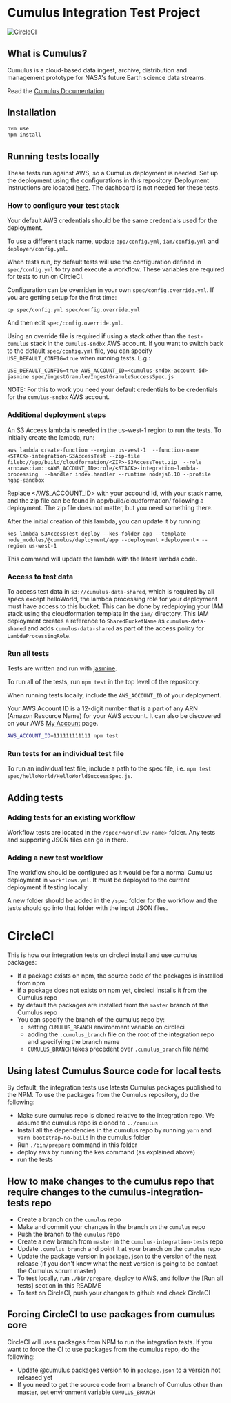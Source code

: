 #  Cumulus Integration Test Project

[![CircleCI](https://circleci.com/gh/cumulus-nasa/cumulus-integration-tests.svg?style=svg)](https://circleci.com/gh/cumulus-nasa/cumulus-integration-tests)

## What is Cumulus?

Cumulus is a cloud-based data ingest, archive, distribution and management
prototype for NASA's future Earth science data streams.

Read the [Cumulus Documentation](https://cumulus-nasa.github.io/)

## Installation

```bash
nvm use
npm install
```

## Running tests locally

These tests run against AWS, so a Cumulus deployment is needed. Set up the deployment using the configurations in this repository. Deployment instructions are located [here](https://cumulus-nasa.github.io/docs/deployment.html). The dashboard is not needed for these tests.

### How to configure your test stack

Your default AWS credentials should be the same credentials used for the deployment.

To use a different stack name, update `app/config.yml`, `iam/config.yml` and `deployer/config.yml`.

When tests run, by default tests will use the configuration defined in `spec/config.yml` to try and execute a workflow. These variables are required for tests to run on CircleCI.

Configuration can be overriden in your own `spec/config.override.yml`. If you are getting setup for the first time:

```
cp spec/config.yml spec/config.override.yml
```

And then edit `spec/config.override.yml`.

Using an override file is required if using a stack other than the `test-cumulus` stack in the `cumulus-sndbx` AWS account. If you want to switch back to the default `spec/config.yml` file, you can specify `USE_DEFAULT_CONFIG=true` when running tests. E.g.:

```
USE_DEFAULT_CONFIG=true AWS_ACCOUNT_ID=<cumulus-sndbx-account-id> jasmine spec/ingestGranule/IngestGranuleSuccessSpec.js
```

NOTE: For this to work you need your default credentials to be credentials for the `cumulus-sndbx` AWS account.

### Additional deployment steps

An S3 Access lambda is needed in the us-west-1 region to run the tests. To initially create the lambda, run:

```
aws lambda create-function --region us-west-1  --function-name <STACK>-integration-S3AccessTest --zip-file fileb://app/build/cloudformation/<ZIP>-S3AccessTest.zip  --role arn:aws:iam::<AWS_ACCOUNT_ID>:role/<STACK>-integration-lambda-processing  --handler index.handler --runtime nodejs6.10 --profile ngap-sandbox
```

Replace <AWS_ACCOUNT_ID> with your accound Id, <STACK> with your stack name, and the zip file <ZIP> can be found in app/build/cloudformation/ following a deployment. The zip file does not matter, but you need something there. 

After the initial creation of this lambda, you can update it by running:

```
kes lambda S3AccessTest deploy --kes-folder app --template node_modules/@cumulus/deployment/app --deployment <deployment> --region us-west-1
```

This command will update the lambda with the latest lambda code.

### Access to test data

To access test data in `s3://cumulus-data-shared`, which is required by all specs except helloWorld, the lambda processing role for your deployment must have access to this bucket. This can be done by redeploying your IAM stack using the cloudformation template in the `iam/` directory. This IAM deployment creates a reference to `SharedBucketName` as `cumulus-data-shared` and adds `cumulus-data-shared` as part of the access policy for `LambdaProcessingRole`.

### Run all tests

Tests are written and run with [jasmine](https://jasmine.github.io/setup/nodejs.html).

To run all of the tests, run `npm test` in the top level of the repository.

When running tests locally, include the `AWS_ACCOUNT_ID` of your deployment.

Your AWS Account ID is a 12-digit number that is a part of any ARN (Amazon Resource Name) for your AWS account. It can also be discovered on your AWS [My Account](https://console.aws.amazon.com/billing/home?#/account) page.

```bash
AWS_ACCOUNT_ID=111111111111 npm test
```

### Run tests for an individual test file

To run an individual test file, include a path to the spec file, i.e. `npm test spec/helloWorld/HelloWorldSuccessSpec.js`.

## Adding tests

### Adding tests for an existing workflow

Workflow tests are located in the `/spec/<workflow-name>` folder. Any tests and supporting JSON files can go in there. 

### Adding a new test workflow

The workflow should be configured as it would be for a normal Cumulus deployment in `workflows.yml`. It must be deployed to the current deployment if testing locally.

A new folder should be added in the `/spec` folder for the workflow and the tests should go into that folder with the input JSON files. 

# CircleCI
This is how our integration tests on circleci install and use cumulus packages:
- If a package exists on npm, the source code of the packages is installed from npm
- if a package does not exists on npm yet, circleci installs it from the Cumulus repo
- by default the packages are installed from the `master` branch of the Cumulus repo
- You can specify the branch of the cumulus repo by:
  - setting `CUMULUS_BRANCH` environment variable on circleci
  - adding the `.cumulus_branch` file on the root of the integration repo and specifying the branch name
  - `CUMULUS_BRANCH` takes precedent over `.cumulus_branch` file name

## Using latest Cumulus Source code for local tests
By default, the integration tests use latests Cumulus packages published to the NPM. To use the packages from the Cumulus repository, do the following:
- Make sure cumulus repo is cloned relative to the integration repo. We assume the cumulus repo is cloned to `../cumulus`
- Install all the dependencies in the cumulus repo by running `yarn` and `yarn bootstrap-no-build` in the cumulus folder
- Run `./bin/prepare` command in this folder
- deploy aws by running the kes command (as explained above)
- run the tests

## How to make changes to the cumulus repo that require changes to the cumulus-integration-tests repo
- Create a branch on the `cumulus` repo
- Make and commit your changes in the branch on the `cumulus` repo
- Push the branch to the `cumulus` repo
- Create a new branch from `master` in the `cumulus-integration-tests` repo
- Update `.cumulus_branch` and point it at your branch on the `cumulus` repo
- Update the package version in `package.json` to the version of the next release (if you don't know what the next version is going to be contact the Cumulus scrum master)
- To test locally, run `./bin/prepare`, deploy to AWS, and follow the [Run all tests] section in this README
- To test on CircleCI, push your changes to github and check CircleCI

## Forcing CircleCI to use packages from cumulus core
CircleCI will uses packages from NPM to run the integration tests. If you want to force the CI to use packages from the cumulus repo, do the following:
- Update @cumulus packages version to in `package.json` to a version not released yet
- If you need to get the source code from a branch of Cumulus other than master, set environment variable `CUMULUS_BRANCH`


